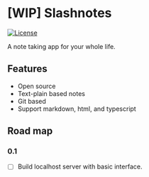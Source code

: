 # [WIP] Slashnotes

[![License](https://img.shields.io/github/license/slashnotes/slashnotes?color=blue)](https://github.com/slashnotes/slashnotes/blob/main/LICENSE.md)

A note taking app for your whole life.

## Features

- Open source
- Text-plain based notes
- Git based
- Support markdown, html, and typescript

## Road map

### 0.1

- [ ] Build localhost server with basic interface.
